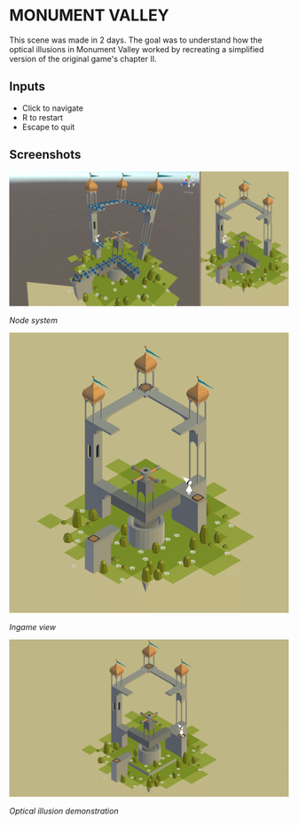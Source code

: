 # MONUMENT VALLEY

This scene was made in 2 days. The goal was to understand how the optical illusions in Monument Valley worked by recreating a simplified version of the original game's chapter II.

## Inputs

* Click to navigate
* R to restart
* Escape to quit

## Screenshots

![Screenshot1](/MonumentValley/screenshots/1.png)

_Node system_

![Screenshot2](/Monumentvalley/screenshots/2.png)

_Ingame view_

![Screenshot3](/MonumentValley/screenshots/3.gif)

_Optical illusion demonstration_
